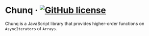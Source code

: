 # Chunq &middot; [![GitHub license](https://img.shields.io/badge/license-MIT-blue.svg)](https://github.com/rushidesai/chunq/blob/master/LICENSE)

Chunq is a JavaScript library that provides higher-order functions on `AsyncIterator`s of `Array`s.
